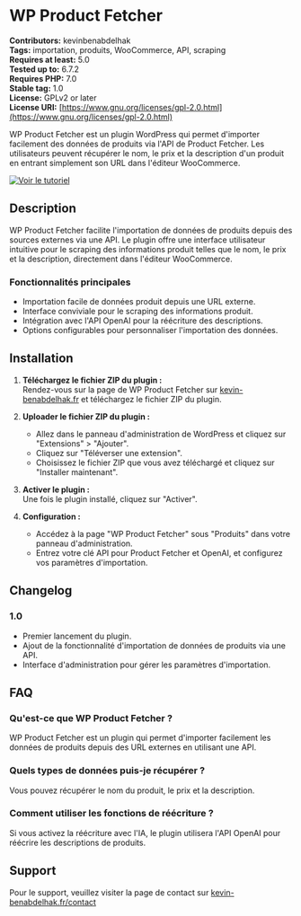 # WP Product Fetcher

**Contributors:** kevinbenabdelhak  
**Tags:** importation, produits, WooCommerce, API, scraping  
**Requires at least:** 5.0  
**Tested up to:** 6.7.2  
**Requires PHP:** 7.0  
**Stable tag:** 1.0  
**License:** GPLv2 or later  
**License URI:** [https://www.gnu.org/licenses/gpl-2.0.html](https://www.gnu.org/licenses/gpl-2.0.html)

WP Product Fetcher est un plugin WordPress qui permet d'importer facilement des données de produits via l'API de Product Fetcher. Les utilisateurs peuvent récupérer le nom, le prix et la description d'un produit en entrant simplement son URL dans l'éditeur WooCommerce.

[![Voir le tutoriel](https://img.youtube.com/vi/7B6Ig0i46cI/maxresdefault.jpg)](https://www.youtube.com/watch?v=7B6Ig0i46cI)


## Description
WP Product Fetcher facilite l'importation de données de produits depuis des sources externes via une API. Le plugin offre une interface utilisateur intuitive pour le scraping des informations produit telles que le nom, le prix et la description, directement dans l'éditeur WooCommerce.

### Fonctionnalités principales
* Importation facile de données produit depuis une URL externe.
* Interface conviviale pour le scraping des informations produit.
* Intégration avec l'API OpenAI pour la réécriture des descriptions.
* Options configurables pour personnaliser l'importation des données.

## Installation
1. **Téléchargez le fichier ZIP du plugin :**  
   Rendez-vous sur la page de WP Product Fetcher sur [kevin-benabdelhak.fr](https://kevin-benabdelhak.fr/plugins/wp-product-fetcher/) et téléchargez le fichier ZIP du plugin.

2. **Uploader le fichier ZIP du plugin :**  
   - Allez dans le panneau d'administration de WordPress et cliquez sur "Extensions" > "Ajouter".
   - Cliquez sur "Téléverser une extension".
   - Choisissez le fichier ZIP que vous avez téléchargé et cliquez sur "Installer maintenant".

3. **Activer le plugin :**  
   Une fois le plugin installé, cliquez sur "Activer".

4. **Configuration :**  
   - Accédez à la page "WP Product Fetcher" sous "Produits" dans votre panneau d'administration.
   - Entrez votre clé API pour Product Fetcher et OpenAI, et configurez vos paramètres d'importation.

## Changelog
### 1.0
* Premier lancement du plugin.
* Ajout de la fonctionnalité d'importation de données de produits via une API.
* Interface d'administration pour gérer les paramètres d'importation.

## FAQ
### Qu'est-ce que WP Product Fetcher ?
WP Product Fetcher est un plugin qui permet d'importer facilement les données de produits depuis des URL externes en utilisant une API.

### Quels types de données puis-je récupérer ?
Vous pouvez récupérer le nom du produit, le prix et la description.

### Comment utiliser les fonctions de réécriture ?
Si vous activez la réécriture avec l'IA, le plugin utilisera l'API OpenAI pour réécrire les descriptions de produits.

## Support
Pour le support, veuillez visiter la page de contact sur [kevin-benabdelhak.fr/contact](https://kevin-benabdelhak.fr/contact/)
